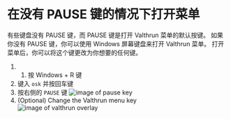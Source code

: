 # 在没有 PAUSE 键的情况下打开菜单
有些键盘没有 PAUSE 键，而 PAUSE 键是打开 Valthrun 菜单的默认按键。 
如果你没有 PAUSE 键，你可以使用 Windows 屏幕键盘来打开 Valthrun 菜单。
打开菜单后，你可以将这个键更改为你想要的任何键。

1. 1. 按 Windows + R 键  
2. 键入 `osk` 并按回车键  
3. 按右侧的 `PAUSE` 键
![image of pause key](https://media.discordapp.net/attachments/1157745655108874241/1157750112039206932/4clX6qG.png?ex=6519be50&is=65186cd0&hm=acad6c77d4f88c63c0db70965ef003b83df64cc0f89580eb64515c828f0f6ba3)
1. (Optional) Change the Valthrun menu key  
![image of valthrun overlay](https://media.discordapp.net/attachments/1150401101603016714/1157753531776905246/image.png?ex=6519c17f&is=65186fff&hm=2ffb05079fa60e06162b14ae86bd0246426d1ecc2ceb4ec02f1b8e8094d14da6&=)
